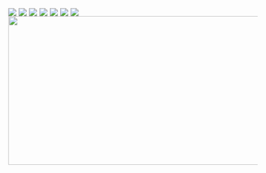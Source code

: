 <div style="display: flex; flex-wrap: wrap;">
  <img src="https://img.shields.io/badge/java-007396.svg?style=for-the-badge&logo=java&logoColor=white" style="margin-right: 5px;" />
  <img src="https://img.shields.io/badge/html-E34F26.svg?style=for-the-badge&logo=html5&logoColor=white" style="margin-right: 5px;" />
  <img src="https://img.shields.io/badge/css-1572B6.svg?style=for-the-badge&logo=css3&logoColor=white" style="margin-right: 5px;" />
  <img src="https://img.shields.io/badge/javascript-F7DF1E.svg?style=for-the-badge&logo=javascript&logoColor=black" style="margin-right: 5px;" />
  <img src="https://img.shields.io/badge/c++-00599C.svg?style=for-the-badge&logo=cplusplus&logoColor=white" style="margin-right: 5px;" />
  <img src="https://img.shields.io/badge/mysql-4479A1.svg?style=for-the-badge&logo=mysql&logoColor=white" style="margin-right: 5px;" />
  <img src="https://img.shields.io/badge/github-181717.svg?style=for-the-badge&logo=github&logoColor=white" />
</div>

<a href="https://github.com/devxb/gitanimals">
<img
  src="https://render.gitanimals.org/farms/Eichi2514"
  width="600"
  height="300"
/>
</a>
